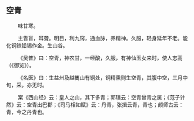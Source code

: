 ## 空青
<p>&emsp;&emsp;
味甘寒。
</p>
<p>&emsp;&emsp;
主眚盲，耳聋。明目，利九窍，通血脉，养精神。久服，轻身延年不老。能化铜铁铅锡作金。生山谷。
</p>
<p>&emsp;&emsp;
《吴普》曰：空青，神农甘，一经酸，久服，有神仙玉女来时，使人志高（《御览》）。
</p>
<p>&emsp;&emsp;
《名医》曰：生益州及越巂山有铜处，铜精熏则生空青，其腹中空，三月中旬，采，亦无时。
</p>
<p>&emsp;&emsp;
案《西山经》云：皇人之山，其下多青；郭璞云：空青曾青之属；《范子计然》云：空青出巴郡；《司马相如赋》云：丹青，张揖云青，青也；颜师古云：青，今之丹青也。
</p>









